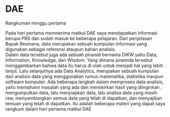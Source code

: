 # DAE

Rangkuman minggu pertama

Pada hari pertama memnerima matkul DAE saya mendapatkan informasi berupa PRS dan sudah masuk ke beberapa pelajaran.
Dari penjelasan Bapak Resmana, data merupakan sebuah kumpulan informasi yang digunakan sebagai referensi ataupun bahan analisis.  
Dalam data tersebut juga ada sebuah piramid bernama DIKW yaitu Data, Information, Knowledge, dan Wisdom.
Yang dimana piramida tersebut menggambarkan bahwa data itu harus di olah untuk menjadi hal yang lebih lanjut.
Lalu selanjutnya ada Data Analytics, merupakan sebuah kumpulan dari analisis data yang menggunakan rumus matematika, statistika maupun software komputer.
Ada beberapa langkah dalam memproses data analisis, yaitu memahami masalah yang ada dan memikirkan hasil yang diinginkan , mengumpulkan data, lalu menyiapkan data, lalu analisa data yang masih raw, menyambungkan semua data yang telah di dapatkan, dan menyajikan temuan yang telah di dapatkan.
Itu adalah beberapa materi yang dapat saya rangkum dalam hari pertama matkul DAE
